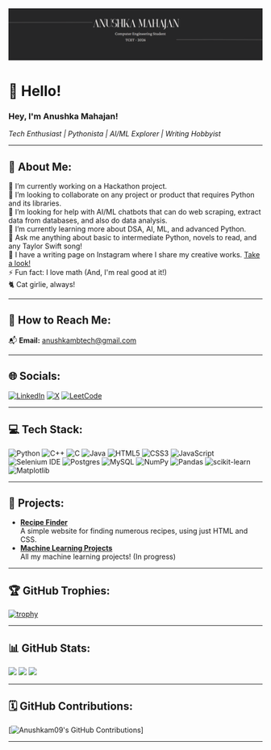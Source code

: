 ## ![Header Image](./cover.png)

# 👋 Hello!  
### Hey, I'm Anushka Mahajan!  
*Tech Enthusiast | Pythonista | AI/ML Explorer | Writing Hobbyist*  

---

## 💫 **About Me:**

🔭 I’m currently working on a Hackathon project.  <br>
👯 I’m looking to collaborate on any project or product that requires Python and its libraries.  <br>
🤝 I’m looking for help with AI/ML chatbots that can do web scraping, extract data from databases, and also do data analysis. <br>
🌱 I’m currently learning more about DSA, AI, ML, and advanced Python.  <br>
💬 Ask me anything about basic to intermediate Python, novels to read, and any Taylor Swift song!  <br>
📝 I have a writing page on Instagram where I share my creative works. [Take a look!](https://www.instagram.com/this.isme.writing/) <br>
⚡ Fun fact: I love math (And, I'm real good at it!) <br>
🐈 Cat girlie, always!

---

## 📧 **How to Reach Me:**

📬 **Email:** anushkambtech@gmail.com

---

## 🌐 **Socials:**

[![LinkedIn](https://img.shields.io/badge/LinkedIn-%230077B5.svg?style=for-the-badge&logo=linkedin&logoColor=white)](https://www.linkedin.com/in/anushka-mahajan-5252b3272)  [![X](https://img.shields.io/badge/X-000000.svg?style=for-the-badge&logo=X&logoColor=white)](https://twitter.com/AnushkaM_here) [![LeetCode](https://img.shields.io/badge/LeetCode-%23FFA116.svg?style=for-the-badge&logo=leetcode&logoColor=white)](https://leetcode.com/anushkambtech)

---

## 💻 **Tech Stack:**

![Python](https://img.shields.io/badge/python-3670A0?style=for-the-badge&logo=python&logoColor=ffdd54) ![C++](https://img.shields.io/badge/c++-%2300599C.svg?style=for-the-badge&logo=c%2B%2B&logoColor=white) ![C](https://img.shields.io/badge/c-%2300599C.svg?style=for-the-badge&logo=c&logoColor=white) ![Java](https://img.shields.io/badge/java-%23ED8B00.svg?style=for-the-badge&logo=java&logoColor=white) 
![HTML5](https://img.shields.io/badge/html5-%23E34F26.svg?style=for-the-badge&logo=html5&logoColor=white) ![CSS3](https://img.shields.io/badge/css3-%231572B6.svg?style=for-the-badge&logo=css3&logoColor=white) ![JavaScript](https://img.shields.io/badge/javascript-%23323330.svg?style=for-the-badge&logo=javascript&logoColor=%23F7DF1E) 
![Selenium IDE](https://img.shields.io/badge/selenium-43B02A.svg?style=for-the-badge&logo=selenium&logoColor=white) ![Postgres](https://img.shields.io/badge/postgres-%23316192.svg?style=for-the-badge&logo=postgresql&logoColor=white) ![MySQL](https://img.shields.io/badge/mysql-4479A1.svg?style=for-the-badge&logo=mysql&logoColor=white) 
![NumPy](https://img.shields.io/badge/numpy-%23013243.svg?style=for-the-badge&logo=numpy&logoColor=white) ![Pandas](https://img.shields.io/badge/pandas-%23150458.svg?style=for-the-badge&logo=pandas&logoColor=white) ![scikit-learn](https://img.shields.io/badge/scikit--learn-%23F7931E.svg?style=for-the-badge&logo=scikit-learn&logoColor=white)  ![Matplotlib](https://img.shields.io/badge/Matplotlib-%23ffffff.svg?style=for-the-badge&logo=Matplotlib&logoColor=black) 

---

## 🚀 **Projects:**

- **[Recipe Finder](https://github.com/Anushkam09/Recipe-finder)**  
   A simple website for finding numerous recipes, using just HTML and CSS.
- **[Machine Learning Projects](https://github.com/Anushkam09/MachineLearning)**  
   All my machine learning projects! (In progress) 

---

## 🏆 **GitHub Trophies:**

[![trophy](https://github-profile-trophy.vercel.app/?username=Anushkam09&theme=gruvbox)](https://github.com/ryo-ma/github-profile-trophy)

---

## 📊 **GitHub Stats:**

![](https://github-readme-stats.vercel.app/api?username=Anushkam09&theme=gruvbox&hide_border=false&include_all_commits=true&count_private=true) ![](https://github-readme-stats.vercel.app/api/top-langs/?username=Anushkam09&theme=gruvbox&hide_border=false&include_all_commits=true&count_private=true&layout=compact) ![](https://github-readme-streak-stats.herokuapp.com/?user=Anushkam09&theme=gruvbox&hide_border=false)  

---

## 🗓️ **GitHub Contributions:**

[![Anushkam09's GitHub Contributions](https://github-readme-activity-graph.vercel.app/graph?username=Anushkam09&theme=gruvbox)]


---



